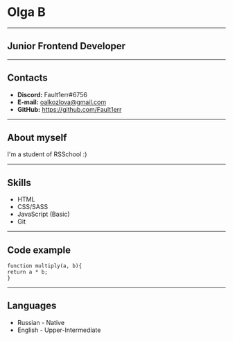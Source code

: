 # Olga B
*****
## Junior Frontend Developer
*****
## Contacts
* __Discord:__ Fault1err#6756
* __E-mail:__ oalkozlova@gmail.com
* __GitHub:__ https://github.com/Fault1err

*****
## About myself
I'm a student of RSSchool :)

*****

## Skills

* HTML
* CSS/SASS
* JavaScript (Basic)
* Git

*****
## Code example

```
function multiply(a, b){
return a * b;
}
```
*****     
## Languages

* Russian - Native
* English - Upper-Intermediate

